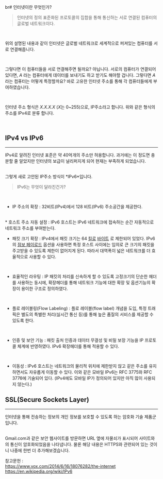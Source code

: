 br# 인터넷이란 무엇인가?

> 인터넷의 정의
> 표준화된 프로토콜의 집합을 통해 통신하는 서로 연결된 컴퓨터의 글로벌 네트워크이다.

</br>

위의 설명된 내용과 같이 인터넷은 글로벌 네트워크로 세계적으로 퍼져있는 컴퓨터를 서로 연결해줍니다.

</br>

그렇다면 이 컴퓨터들을 서로 연결해주면 될까요? 아닙니다.
서로의 컴퓨터가 연결되어 있다면, *A* 라는 컴퓨터에게 데이터를 보내기도 하고 받기도 해야할 겁니다. 그렇다면 *A* 라는 컴퓨터는 어떻게 특정할까요?
바로 고유한 인터넷 주소를 통해 각 컴퓨터들에게 부여하였습니다.

</br>

인터넷 주소 형식은 *X.X.X.X* (*X*는 0~255)으로,  IP주소라고 합니다.
위와 같은 형식의 주소를 IPv4로 분류 합니다.

</br>

## IPv4 vs IPv6
---

IPv4로 알려진 인터넷 표준은 약 40억개의 주소만 허용합니다. 과거에는 이 정도면 충분할 줄 알았지만 인터넷의 보급이 널리퍼지게 되어 현재는 부족하게 되었습니다.

</br>
그렇게 새로 고안된 IP주소 방식이 *IPv6*입니다.

</br>

> IPv6는 무엇이 달라진건가?

</br>

* IP 주소의 확장 : 32비트(IPv4)에서 128 비트(IPv6) 주소공간을 제공한다.

</br>
* 호스트 주소 자동 설정 : IPv6 호스트는 IPv6 네트워크에 접속하는 순간 자동적으로 네트워크 주소를 부여받는다.

</br>

* 패킷 크기 확장 : IPv4에서 패킷 크기는 64 [킬로](https://ko.wikipedia.org/wiki/%ED%82%AC%EB%A1%9C)  [바이트](https://ko.wikipedia.org/wiki/%EB%B0%94%EC%9D%B4%ED%8A%B8) 로 제한되어 있었다. IPv6의  [점보 페이로드](https://ko.wikipedia.org/wiki/%EC%A0%90%EB%B3%B4_%ED%94%84%EB%A0%88%EC%9E%84)  옵션을 사용하면 특정 호스트 사이에는 임의로 큰 크기의 패킷을 주고받을 수 있도록 제한이 없어지게 된다. 따라서 대역폭이 넓은 네트워크를 더 효율적으로 사용할 수 있다.

</br>

* 효율적인 라우팅 : IP 패킷의 처리를 신속하게 할 수 있도록 고정크기의 단순한 헤더를 사용하는 동시에, 확장헤더를 통해 네트워크 기능에 대한 확장 및 옵션기능의 확장이 용이한 구조로 정의하였다.

</br>

* 플로 레이블링(Flow Labeling) : 플로 레이블(flow label) 개념을 도입, 특정 트래픽은 별도의 특별한 처리(실시간 통신 등)를 통해 높은 품질의 서비스를 제공할 수 있도록 한다.

</br>

* 인증 및 보안 기능 : 패킷 출처 인증과 데이터 무결성 및 비밀 보장 기능을 IP 프로토콜 체계에 반영하였다. IPv6 확장헤더를 통해 적용할 수 있다.

</br>

* 이동성 : IPv6 호스트는 네트워크의 물리적 위치에 제한받지 않고 같은 주소를 유지하면서도 자유롭게 이동할 수 있다. 이와 같은 모바일 IPv6는 RFC 3775와 RFC 3776에 기술되어 있다. (IPv4에도 모바일 IP가 정의되어 있지만 아직 많이 사용되지 않는다.)


## SSL(Secure Sockets Layer)
---

인터넷을 통해 전송하는 정보의 개인 정보를 보호할 수 있도록 하는 암호화 기술 제품군입니다.

</br>
Gmail.com과 같은 보안 웹사이트를 방문하면 URL 옆에 자물쇠가 표시되어 사이트와의 통신이 암호화되었음을 나타냅니다.
물론 해당 내용은 HTTPS와 관련되어 있는 것이니 나중에 한번 더 추가해보겠습니다.

</br>

참고문헌 : </br>
https://www.vox.com/2014/6/16/18076282/the-internet
https://en.wikipedia.org/wiki/IPv6